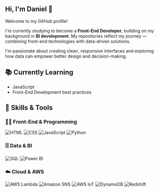 <meta name="google-site-verification" content="KnKDtWtHkScywA-cn_CW5uZdE1KWn2U-jFzy3eb4d5w" />

## Hi, I'm Daniel 👊

Welcome to my GitHub profile!

I'm currently studying to become a **Front-End Developer**, building on my background in **BI development**. My repositories reflect my journey — combining front-end technologies with data-driven solutions.

I'm passionate about creating clean, responsive interfaces and exploring how data can empower better design and decision-making.

## 📚 Currently Learning

- JavaScript
- Front-End Development best practices

## 🔧 Skills & Tools

### 👨‍💻 Front-End & Programming

![HTML](https://img.shields.io/badge/HTML5-E34F26?style=for-the-badge&logo=html5&logoColor=white)
![CSS](https://img.shields.io/badge/CSS3-1572B6?style=for-the-badge&logo=css3&logoColor=white)
![JavaScript](https://img.shields.io/badge/JavaScript-F7DF1E?style=for-the-badge&logo=javascript&logoColor=black)
![Python](https://img.shields.io/badge/Python-3776AB?style=for-the-badge&logo=python&logoColor=white)

### 🗄️ Data & BI

![SQL](https://img.shields.io/badge/SQL-4479A1?style=for-the-badge&logo=postgresql&logoColor=white)
![Power BI](https://img.shields.io/badge/PowerBI-F2C811?style=for-the-badge&logo=powerbi&logoColor=black)

### ☁️ Cloud & AWS

![AWS Lambda](https://img.shields.io/badge/AWS%20Lambda-FF9900?style=for-the-badge&logo=aws-lambda&logoColor=white)
![Amazon SNS](https://img.shields.io/badge/Amazon%20SNS-FF4F8B?style=for-the-badge&logo=amazon-aws&logoColor=white)
![AWS IoT](https://img.shields.io/badge/AWS%20IoT-232F3E?style=for-the-badge&logo=amazon-aws&logoColor=white)
![DynamoDB](https://img.shields.io/badge/DynamoDB-4053D6?style=for-the-badge&logo=amazondynamodb&logoColor=white)
![Redshift](https://img.shields.io/badge/Redshift-8C4FFF?style=for-the-badge&logo=amazon-redshift&logoColor=white)


